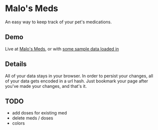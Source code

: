 # Malo's Meds

An easy way to keep track of your pet's medications.

## Demo

Live at [Malo's Meds](https://pabo.github.io/malos-meds), or with [some sample data loaded in](https://pabo.github.io/malos-meds/#W251bGwsMjAyMCwxLFsiUmFiaWVzIiwiZ29sZGVucm9kIixbMSwxMiwxMSw1LDE0LDNdXSxbIkJyYXZlY3RvIiwic2FsbW9uIixbMSwzLDQsMywxNiw2XV0sWyJvbmUgdHdvIixudWxsLFs4LDddXSxbInRocmVlIixudWxsLFsxMyw4XV0sWyJmb3VyIixudWxsLFs5LDVdXSxbbnVsbCxudWxsLFsxNSwxXV1d)

## Details

All of your data stays in your browser. In order to persist your changes, all of your data gets encoded in a url hash. Just bookmark your page after you've made your changes, and that's it.

## TODO

- add doses for existing med
- delete meds / doses
- colors
